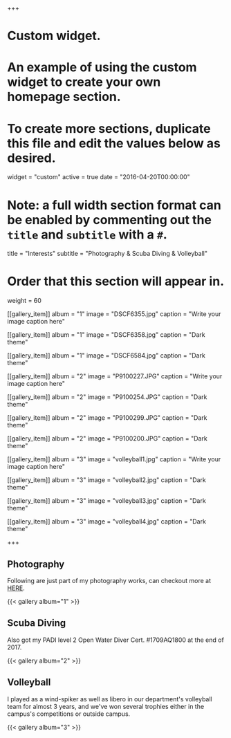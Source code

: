 +++
# Custom widget.
# An example of using the custom widget to create your own homepage section.
# To create more sections, duplicate this file and edit the values below as desired.
widget = "custom"
active = true
date = "2016-04-20T00:00:00"

# Note: a full width section format can be enabled by commenting out the `title` and `subtitle` with a `#`.
title = "Interests"
subtitle = "Photography & Scuba Diving & Volleyball"

# Order that this section will appear in.
weight = 60



[[gallery_item]]
album = "1"
image = "DSCF6355.jpg"
caption = "Write your image caption here"
    
[[gallery_item]]
album = "1"
image = "DSCF6358.jpg"
caption = "Dark theme"

[[gallery_item]]
album = "1"
image = "DSCF6584.jpg"
caption = "Dark theme"

[[gallery_item]]
album = "2"
image = "P9100227.JPG"
caption = "Write your image caption here"
    
[[gallery_item]]
album = "2"
image = "P9100254.JPG"
caption = "Dark theme"

[[gallery_item]]
album = "2"
image = "P9100299.JPG"
caption = "Dark theme"

[[gallery_item]]
album = "2"
image = "P9100200.JPG"
caption = "Dark theme"

[[gallery_item]]
album = "3"
image = "volleyball1.jpg"
caption = "Write your image caption here"
    
[[gallery_item]]
album = "3"
image = "volleyball2.jpg"
caption = "Dark theme"

[[gallery_item]]
album = "3"
image = "volleyball3.jpg"
caption = "Dark theme"

[[gallery_item]]
album = "3"
image = "volleyball4.jpg"
caption = "Dark theme"

+++

## Photography

Following are just part of my photography works, can checkout more at <a href="http://www.instagram.com/kev35mm/">HERE</a>.

{{< gallery album="1" >}}

## Scuba Diving

Also got my PADI level 2 Open Water Diver Cert. #1709AQ1800 at the end of 2017.

{{< gallery album="2" >}}

## Volleyball

I played as a wind-spiker as well as libero in our department's volleyball team for almost 3 years, and we've won several trophies either in the campus's competitions or outside campus.

{{< gallery album="3" >}}